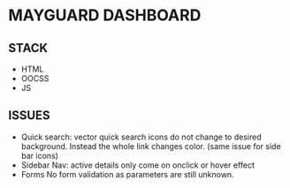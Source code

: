 # MAYGUARD DASHBOARD

## STACK
- HTML 
- OOCSS
- JS
 ## ISSUES
 - Quick search: vector quick search icons do not change to desired background.  Instead the whole link changes color. (same issue for side bar icons)
 - Sidebar Nav: active details only come on onclick or hover effect 
 - Forms No form validation as parameters are still unknown.


